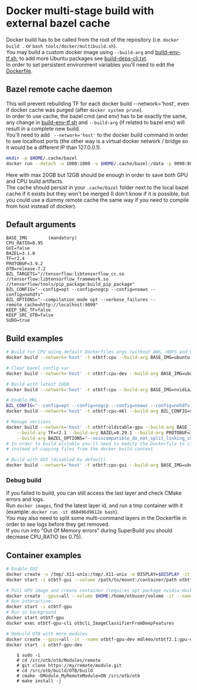 # Docker multi-stage build with external bazel cache
Docker build has to be called from the root of the repository (i.e. `docker build .` or `bash tools/docker/multibuild.sh`).  
You may build a custom docker image using `--build-arg` and [build-env-tf.sh](build-env-tf.sh), to add more Ubuntu packages see [build-deps-cli.txt](build-deps-cli.txt).  
In order to set persistent environment variables you'll need to edit the [Dockerfile](../../Dockerfile).  


## Bazel remote cache daemon
This will prevent rebuilding TF for each docker build --network='host', even if docker cache was purged (after `docker system prune`).  
In order to use cache, the bazel cmd (and env) has to be exactly the same, any change in [build-env-tf.sh](build-env-tf.sh) and `--build-arg` (if related to bazel env) will result in a complete new build.  
You'll need to add ` --network='host'` to the docker build command in order to see localhost ports (the other way is a virtual docker network / bridge so it would be a different IP than 127.0.0.1).  

```bash
mkdir -p $HOME/.cache/bazel
docker run --detach -u 1000:1000 -v $HOME/.cache/bazel:/data -p 9090:8080 buchgr/bazel-remote-cache --max_size=20
```
Here with max 20GB but 12GB should be enough in order to save both GPU and CPU build artifacts.  
The cache should persist in your `.cache/bazel` folder next to the local bazel cache if it exists but they won't be merged (I don't know if it is possible, but you could use a dummy remote cache the same way if you need to compile from host instead of docker).  


## Default arguments
```
BASE_IMG        (mandatory)
CPU_RATIO=0.95
GUI=false
BAZEL=3.1.0
TF=r2.4
PROTOBUF=3.9.2
OTB=release-7.2
BZL_TARGETS="//tensorflow:libtensorflow_cc.so //tensorflow:libtensorflow_framework.so //tensorflow/tools/pip_package:build_pip_package"
BZL_CONFIG="--config=opt --config=nogcp --config=noaws --config=nohdfs"
BZL_OPTIONS="--compilation_mode opt --verbose_failures --remote_cache=http://localhost:9090"
KEEP_SRC_TF=false
KEEP_SRC_OTB=false
SUDO=true
```


## Build examples
```bash
# Build for CPU using default Dockerfiles args (without AWS, HDFS and GCP support)
docker build --network='host' -t otbtf:cpu --build-arg BASE_IMG=ubuntu:20.04 .

# Clear bazel config var
docker build --network='host' -t otbtf:cpu-dev --build-arg BASE_IMG=ubuntu:20.04 --build-arg BZL_CONFIG="" KEEP_SRC_OTB=true .

# Build with latest CUDA
docker build --network='host' -t otbtf:cpu --build-arg BASE_IMG=nvidia/cuda:11.1-cudnn8-devel-ubuntu20.04 .

# Enable MKL
BZL_CONFIG="--config=opt --config=nogcp --config=noaws --config=nohdfs --config=mkl --copt='-mfpmath=both'"
docker build --network='host' -t otbtf:cpu-mkl --build-arg BZL_CONFIG=$BZL_CONFIG --build-arg BASE_IMG=nvidia/cuda:11.1-cudnn8-devel-ubuntu20.04 .

# Manage versions
docker build --network='host' -t otbtf:oldstable-gpu --build-arg BASE_IMG=nvidia/cuda:10.1-cudnn7-devel-ubuntu18.04 \
    --build-arg TF=r2.1 --build-arg BAZEL=0.29.1 --build-arg PROTOBUF=3.8.0 --build-arg OTB=release-7.1 \
    --build-arg BAZEL_OPTIONS="--noincompatible_do_not_split_linking_cmdline -c opt --verbose_failures" .
# In order to build olstable you'll need to modify the Dockerfile to clone the repo at the desired branch 
# instead of copying files from the docker build context

# Build with GUI (disabled by default)
docker build --network='host' -t otbtf:cpu-gui --build-arg BASE_IMG=ubuntu:20.04 --build-arg GUI=true .
```

### Debug build
If you failed to build, you can still access the last layer and check CMake errors and logs.  
Run `docker images`, find the latest layer id, and run a tmp container with it (example: `docker run -it d60496d9612e bash`).  
You may also need to split some multi-command layers in the Dockerfile in order to see logs before they get removed.  
If you run into "Out Of Memory errors" during SuperBuild you should decrease CPU_RATIO (ex 0.75).  

## Container examples
```bash
# Enable GUI
docker create -v /tmp/.X11-unix:/tmp/.X11-unix -e DISPLAY=$DISPLAY -it --name otbtf-gui otbtf:cpu-gui
docker start -i otbtf-gui --volume /path/to/mount:/container/path otbtf-gui

# Pull GPU image and create container (requires apt package nvidia-docker2 and latest CUDA driver - now support RTX 30*)
docker create --gpus=all --volume $HOME:/home/otbuser/volume -it --name otbtf-gpu mdl4eo/otbtf2.1:gpu
# Run interactive
docker start -i otbtf-gpu
# Run in background
docker start otbtf-gpu
docker exec otbtf-gpu-cli otbcli_ImageClassifierFromDeepFeatures

# Rebuild OTB with more modules
docker create --gpus=all -it --name otbtf-gpu-dev mdl4eo/otbtf2.1:gpu-dev
docker start -i otbtf-gpu-dev
```
```
    $ sudo -i
    # cd /src/otb/otb/Modules/remote
    # git clone https://my/remote/module.git
    # cd /src/otb/build/OTB/build
    # cmake -DModule_MyRemoteModule=ON /src/otb/otb
    # make install -j
```